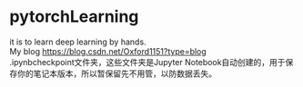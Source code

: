 # pytorchLearning
it is to learn deep learning by hands.<br/>
My blog https://blog.csdn.net/Oxford1151?type=blog  &ensp;<br/>
.ipynbcheckpoint文件夹，这些文件夹是Jupyter Notebook自动创建的，用于保存你的笔记本版本，所以暂保留先不用管，以防数据丢失。<br/>